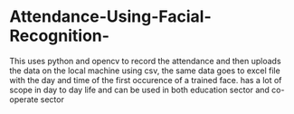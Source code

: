 # Attendance-Using-Facial-Recognition-
This uses python and opencv to record the attendance and then uploads the data on the local machine using csv, the same data goes to excel file with the day and time of the first occurence of a trained face. 
has a lot of scope in day to day life and can be used in both education sector and co-operate sector
